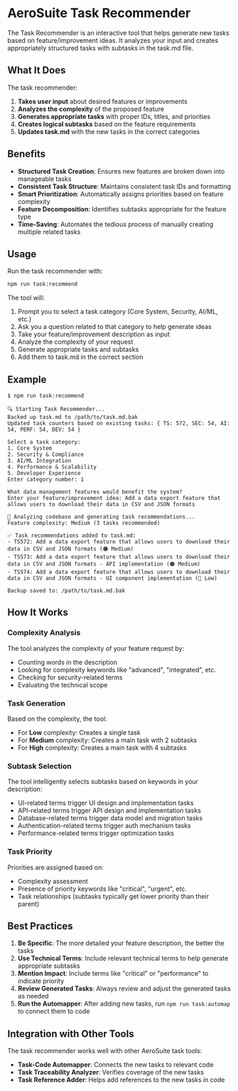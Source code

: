 # AeroSuite Task Recommender

The Task Recommender is an interactive tool that helps generate new tasks based on feature/improvement ideas. It analyzes your input and creates appropriately structured tasks with subtasks in the task.md file.

## What It Does

The task recommender:

1. **Takes user input** about desired features or improvements
2. **Analyzes the complexity** of the proposed feature
3. **Generates appropriate tasks** with proper IDs, titles, and priorities
4. **Creates logical subtasks** based on the feature requirements
5. **Updates task.md** with the new tasks in the correct categories

## Benefits

- **Structured Task Creation**: Ensures new features are broken down into manageable tasks
- **Consistent Task Structure**: Maintains consistent task IDs and formatting
- **Smart Prioritization**: Automatically assigns priorities based on feature complexity
- **Feature Decomposition**: Identifies subtasks appropriate for the feature type
- **Time-Saving**: Automates the tedious process of manually creating multiple related tasks

## Usage

Run the task recommender with:

```bash
npm run task:recommend
```

The tool will:

1. Prompt you to select a task category (Core System, Security, AI/ML, etc.)
2. Ask you a question related to that category to help generate ideas
3. Take your feature/improvement description as input
4. Analyze the complexity of your request
5. Generate appropriate tasks and subtasks
6. Add them to task.md in the correct section

## Example

```
$ npm run task:recommend

🔍 Starting Task Recommender...
Backed up task.md to /path/to/task.md.bak
Updated task counters based on existing tasks: { TS: 572, SEC: 54, AI: 54, PERF: 54, DEV: 54 }

Select a task category:
1. Core System
2. Security & Compliance
3. AI/ML Integration
4. Performance & Scalability
5. Developer Experience
Enter category number: 1

What data management features would benefit the system?
Enter your feature/improvement idea: Add a data export feature that allows users to download their data in CSV and JSON formats

🧠 Analyzing codebase and generating task recommendations...
Feature complexity: Medium (3 tasks recommended)

✅ Task recommendations added to task.md:
- TS572: Add a data export feature that allows users to download their data in CSV and JSON formats (🟠 Medium)
- TS573: Add a data export feature that allows users to download their data in CSV and JSON formats - API implementation (🟠 Medium)
- TS574: Add a data export feature that allows users to download their data in CSV and JSON formats - UI component implementation (🔵 Low)

Backup saved to: /path/to/task.md.bak
```

## How It Works

### Complexity Analysis

The tool analyzes the complexity of your feature request by:

- Counting words in the description
- Looking for complexity keywords like "advanced", "integrated", etc.
- Checking for security-related terms
- Evaluating the technical scope

### Task Generation

Based on the complexity, the tool:

- For **Low** complexity: Creates a single task
- For **Medium** complexity: Creates a main task with 2 subtasks
- For **High** complexity: Creates a main task with 4 subtasks

### Subtask Selection

The tool intelligently selects subtasks based on keywords in your description:

- UI-related terms trigger UI design and implementation tasks
- API-related terms trigger API design and implementation tasks
- Database-related terms trigger data model and migration tasks
- Authentication-related terms trigger auth mechanism tasks
- Performance-related terms trigger optimization tasks

### Task Priority

Priorities are assigned based on:

- Complexity assessment
- Presence of priority keywords like "critical", "urgent", etc.
- Task relationships (subtasks typically get lower priority than their parent)

## Best Practices

1. **Be Specific**: The more detailed your feature description, the better the tasks
2. **Use Technical Terms**: Include relevant technical terms to help generate appropriate subtasks
3. **Mention Impact**: Include terms like "critical" or "performance" to indicate priority
4. **Review Generated Tasks**: Always review and adjust the generated tasks as needed
5. **Run the Automapper**: After adding new tasks, run `npm run task:automap` to connect them to code

## Integration with Other Tools

The task recommender works well with other AeroSuite task tools:

- **Task-Code Automapper**: Connects the new tasks to relevant code
- **Task Traceability Analyzer**: Verifies coverage of the new tasks
- **Task Reference Adder**: Helps add references to the new tasks in code 